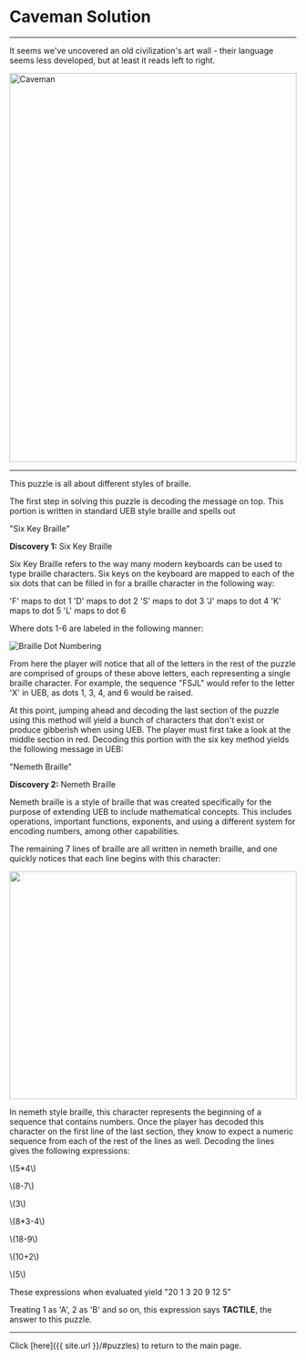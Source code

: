 # Caveman Solution

-----

It seems we've uncovered an old civilization's art wall - their language seems less developed, but at least it reads left to right.

<img src="{{ site.imgurl }}/Caveman/Caveman.jpg" alt="Caveman" style="width:100%;height:683px;object-fit:contain;">

-----

This puzzle is all about different styles of braille.

The first step in solving this puzzle is decoding the message on top. This portion is written in standard UEB style braille and spells out

"Six Key Braille"

**Discovery 1:** Six Key Braille

Six Key Braille refers to the way many modern keyboards can be used to type braille characters. Six keys on the keyboard are mapped to each of the six dots that can be filled in for a braille character in the following way:

'F' maps to dot 1
'D' maps to dot 2
'S' maps to dot 3
'J' maps to dot 4
'K' maps to dot 5
'L' maps to dot 6

Where dots 1-6 are labeled in the following manner:

![Braille Dot Numbering]({{site.imgurl}}/Caveman/braille_cells.png)

From here the player will notice that all of the letters in the rest of the puzzle are comprised of groups of these above letters, each representing a single braille character. For example, the sequence "FSJL" would refer to the letter 'X' in UEB, as dots 1, 3, 4, and 6 would be raised.

At this point, jumping ahead and decoding the last section of the puzzle using this method will yield a bunch of characters that don't exist or produce gibberish when using UEB. The player must first take a look at the middle section in red. Decoding this portion with the six key method yields the following message in UEB:

"Nemeth Braille"

**Discovery 2:**  Nemeth Braille

Nemeth braille is a style of braille that was created specifically for the purpose of extending UEB to include mathematical concepts. This includes operations, important functions, exponents, and using a different system for encoding numbers, among other capabilities.

The remaining 7 lines of braille are all written in nemeth braille, and one quickly notices that each line begins with this character:

<img src="{{ site.imgurl }}/Caveman/Nemeth_Number.png" style="width:100%;height:400px;object-fit:contain;">

In nemeth style braille, this character represents the beginning of a sequence that contains numbers. Once the player has decoded this character on the first line of the last section, they know to expect a numeric sequence from each of the rest of the lines as well. Decoding the lines gives the following expressions:

\\(5*4\\)

\\(8-7\\)

\\(3\\)

\\(8*3-4\\)

\\(18-9\\)

\\(10+2\\)

\\(5\\)

These expressions when evaluated yield "20 1 3 20 9 12 5"

Treating 1 as 'A', 2 as 'B' and so on, this expression says **TACTILE**, the answer to this puzzle.

-----

Click [here]({{ site.url }}/#puzzles) to return to the main page.